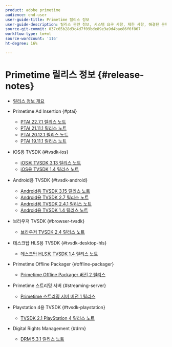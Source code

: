 ```yaml
---
product: adobe primetime
audience: end-user
user-guide-title: Primetime 릴리스 정보
user-guide-description: 릴리스 관련 정보, 시스템 요구 사항, 제한 사항, 해결된 문제 및 알려진 문제를 제공합니다.
source-git-commit: 037c65b28d3c4d7f09bde89e3a9d4bae86f6f867
workflow-type: tm+mt
source-wordcount: '116'
ht-degree: 16%

---
```



# Primetime 릴리스 정보 {#release-notes}

+ [릴리스 정보 개요](home.md)
+ Primetime Ad Insertion {#ptai}

   + [PTAI 22.7.1 릴리스 노트](ptai-22x-release-notes.md)
   + [PTAI 21.11.1 릴리스 노트](ptai-21x-release-notes.md)
   + [PTAI 20.12.1 릴리스 노트](ptai-20x-release-notes.md)
   + [PTAI 19.11.1 릴리스 노트](ptai-19x-release-notes.md)
+ iOS용 TVSDK {#tvsdk-ios}
   + [iOS용 TVSDK 3.13 릴리스 노트](tvsdk-3x-ios.md)
   + [iOS용 TVSDK 1.4 릴리스 노트](tvsdk-1-4-ios.md)
+ Android용 TVSDK {#tvsdk-android}
   + [Android용 TVSDK 3.15 릴리스 노트](tvsdk-3x-android.md)
   + [Android용 TVSDK 2.7 릴리스 노트](tvsdk-27-android.md)
   + [Android용 TVSDK 2.4.1 릴리스 노트](tvsdk-24-android.md)
   + [Android용 TVSDK 1.4 릴리스 노트](tvsdk-1-4-android.md)
+ 브라우저 TVSDK {#browser-tvsdk}
   + [브라우저 TVSDK 2.4 릴리스 노트](tvsdk-24-browser.md)
+ 데스크탑 HLS용 TVSDK {#tvsdk-desktop-hls}
   + [데스크탑 HLS용 TVSDK 1.4 릴리스 노트](tvsdk-1-4-desktop-hls.md)
+ Primetime Offline Packager {#offline-packager}
   + [Primetime Offline Packager 버전 2 릴리스](offline-packager-2x-release-note.md)
+ Primetime 스트리밍 서버 {#streaming-server}
   + [Primetime 스트리밍 서버 버전 1 릴리스](primetime-streaming-server-1x.md)
+ Playstation 4용 TVSDK {#tvsdk-playstation}
   + [TVSDK 2.1 PlayStation 4 릴리스 노트](tvsdk-21-ps4.md)
+ Digital Rights Management {#drm}
   + [DRM 5.3.1 릴리스 노트](drm-531-release-notes.md)
